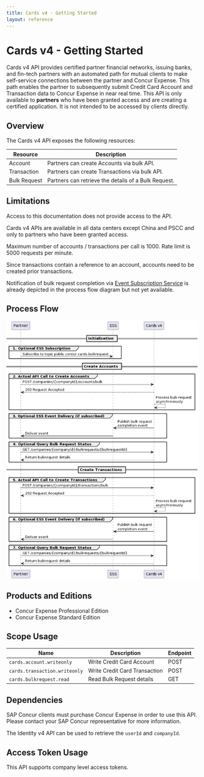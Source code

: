 ```yaml
---
title: Cards v4 - Getting Started
layout: reference
---
```


# Cards v4 - Getting Started

Cards v4 API provides certified partner financial networks, issuing banks, and fin-tech partners with an automated path for mutual clients to make self-service connections between the partner and Concur Expense. This path enables the partner to subsequently submit Credit Card Account and Transaction data to Concur Expense in near real time. This API is only available to **partners** who have been granted access and are creating a certified application. It is not intended to be accessed by clients directly.

## <a name="overview"></a>Overview

The Cards v4 API exposes the following resources:

Resource|Description
---|---
Account|Partners can create Accounts via bulk API.
Transaction|Partners can create Transactions via bulk API. 
Bulk Request|Partners can retrieve the details of a Bulk Request.

## <a name="limitations"></a>Limitations

Access to this documentation does not provide access to the API. 

Cards v4 APIs are available in all data centers except China and PSCC and only to partners who have been granted access.

Maximum number of accounts / transactions per call is 1000. Rate limit is 5000 requests per minute.

Since transactions contain a reference to an account, accounts need to be created prior transactions.

Notification of bulk request completion via [Event Subscription Service](/api-reference/ess/v4.event-subscription.html) is already depicted in the process flow diagram but not yet available.

## <a name="process-flow"></a>Process Flow

![CardsV4ProcessFlow](./v4.cards-get-started-process-flow.png)

## <a name="products-editions"></a>Products and Editions

* Concur Expense Professional Edition
* Concur Expense Standard Edition

## <a name="scope-usage"></a>Scope Usage

Name|Description|Endpoint
---|---|---
`cards.account.writeonly`|Write Credit Card Account|POST
`cards.transaction.writeonly`|Write Credit Card Transaction|POST
`cards.bulkrequest.read`|Read Bulk Request details|GET

## <a name="dependencies"></a>Dependencies

SAP Concur clients must purchase Concur Expense in order to use this API. Please contact your SAP Concur representative for more information.

The Identity v4 API can be used to retrieve the `userId` and `companyId`.

## <a name="access-token-usage"></a>Access Token Usage

This API supports company level access tokens.

